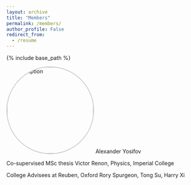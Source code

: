 ```yaml
---
layout: archive
title: "Members"
permalink: /members/
author_profile: False
redirect_from:
  - /resume
---
```


{% include base_path %}


<img src="/images/profile.jpg" alt="Description" style="border-radius: 50%; box-shadow: 0 0px 1px rgba(0, 0, 0, 0.02); border: 2px solid #ccc; width: 225px;">
Alexander Yosifov


Co-supervised MSc thesis
Victor Renon, Physics, Imperial College

College Advisees at Reuben, Oxford
Rory Spurgeon, Tong Su, Harry Xi
